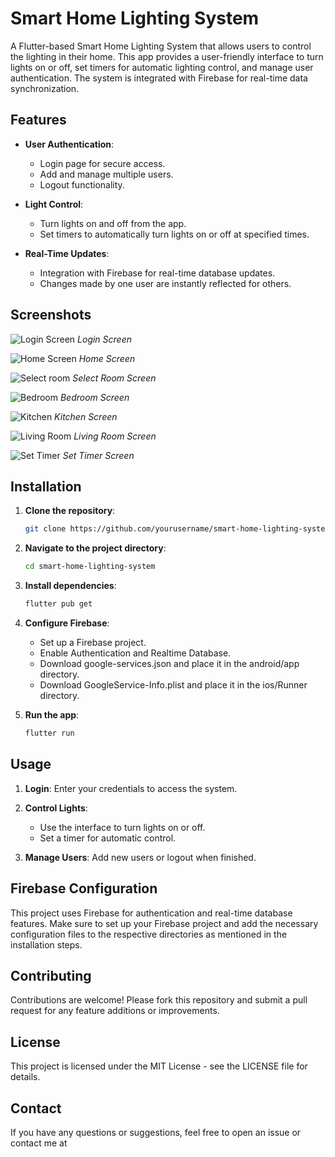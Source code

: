 # Smart Home Lighting System

A Flutter-based Smart Home Lighting System that allows users to control the lighting in their home. This app provides a user-friendly interface to turn lights on or off, set timers for automatic lighting control, and manage user authentication. The system is integrated with Firebase for real-time data synchronization.

## Features

- **User Authentication**: 
  - Login page for secure access.
  - Add and manage multiple users.
  - Logout functionality.

- **Light Control**:
  - Turn lights on and off from the app.
  - Set timers to automatically turn lights on or off at specified times.

- **Real-Time Updates**:
  - Integration with Firebase for real-time database updates.
  - Changes made by one user are instantly reflected for others.

## Screenshots

![Login Screen](Screenshots/loginscreen.jpg)
*Login Screen*

![Home Screen](Screenshots/welcomepage.jpg)
*Home Screen*

![Select room](Screenshots/selectroom.jpg)
*Select Room Screen*

![Bedroom](Screenshots/bedroom.jpg)
*Bedroom Screen*

![Kitchen](Screenshots/kitchen.jpg)
*Kitchen Screen*

![Living Room](Screenshots/livingroom.jpg)
*Living Room Screen*

![Set Timer](Screenshots/timer.jpg)
*Set Timer Screen*

## Installation

1. **Clone the repository**:
   ```bash
   git clone https://github.com/yourusername/smart-home-lighting-system.git

2. **Navigate to the project directory**:
    ```bash
    cd smart-home-lighting-system

3. **Install dependencies**:
    ```bash
    flutter pub get

4. **Configure Firebase**:
    - Set up a Firebase project.
    - Enable Authentication and Realtime Database.
    - Download google-services.json and place it in the android/app directory.
    - Download GoogleService-Info.plist and place it in the ios/Runner directory.

5. **Run the app**:
    ```bash
    flutter run

## Usage

1. **Login**: Enter your credentials to access the system.

2. **Control Lights**:
    - Use the interface to turn lights on or off.
    - Set a timer for automatic control.

3. **Manage Users**: Add new users or logout when finished.

## Firebase Configuration

This project uses Firebase for authentication and real-time database features. Make sure to set up your Firebase project and add the necessary configuration files to the respective directories as mentioned in the installation steps.

## Contributing

Contributions are welcome! Please fork this repository and submit a pull request for any feature additions or improvements.

## License

This project is licensed under the MIT License - see the LICENSE file for details.

## Contact 

If you have any questions or suggestions, feel free to open an issue or contact me at 
